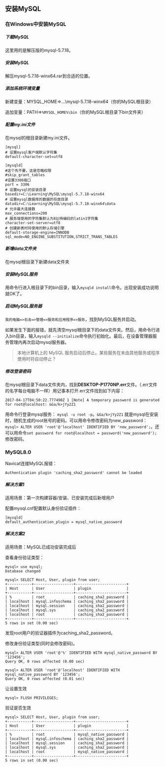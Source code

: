 ## 安装MySQL

### 在Windows中安装MySQL

##### 下载MySQL

这里用的是解压版的mysql-5.7.18。

##### 安装MySQL

解压mysql-5.7.18-winx64.rar到合适的位置。

##### 添加系统环境变量

新建变量：MYSQL_HOME=>...\mysql-5.7.18-winx64（你的MySQL根目录）

追加变量：PATH=>`%MYSQL_HOME%\bin`（你的MySQL根目录下bin文件夹）

##### 配置my.ini文件

在mysql的根目录新建my.ini文件。

```
[mysql]
# 设置mysql客户端默认字符集
default-character-set=utf8

[mysqld]
#这个先不要，这是忽略权限
#skip_grant_tables
#设置3306端口
port = 3306
# 设置mysql的安装目录
basedir=C:\Learning\MySQL\mysql-5.7.18-winx64
# 设置mysql数据库的数据的存放目录
datadir=C:\Learning\MySQL\mysql-5.7.18-winx64\data
# 允许最大连接数
max_connections=200
# 服务端使用的字符集默认为8比特编码的latin1字符集
character-set-server=utf8
# 创建新表时将使用的默认存储引擎
default-storage-engine=INNODB
sql_mode=NO_ENGINE_SUBSTITUTION,STRICT_TRANS_TABLES
```

##### 新增data文件夹

在mysql根目录下新建data文件夹

##### 安装MySQL服务

用命令行进入根目录下的bin目录，输入`mysqld install`命令。出现安装成功说明就OK了。

##### 启动MySQL服务器

`我的电脑=>右击=>管理=>服务和应用程序=>服务`，找到MySQL服务并启动。

如果发生下面的报错，就先清空mysql根目录下的data文件夹。然后，用命令行进入bin目录，输入`mysqld --initialize`命令执行初始化。最后，在设备管理器服务管理内再次启动mysql服务器。

> 本地计算机上的 MySQL 服务启动后停止。某些服务在未由其他服务或程序使用时将自动停止？

##### 修改登录密码

在mysql根目录下data文件夹内，找到**DESKTOP-P1770NP.err**文件。（.err文件的名字每台电脑不一样）用记事本打开.err文件找到如下内容：

```
2017-04-17T04:50:22.777490Z 1 [Note] A temporary password is generated for root@localhost: &Ga/k>jYy2Z1
```

用命令行登录mysql服务： `mysql -u root -p`。`&Ga/k>jYy2Z1` 就是mysql在安装时，随机生成的root账号的密码。可以用命令修改密码为new_password：`mysql> ALTER USER 'root'@'localhost' IDENTIFIED BY 'new_password';`。还可以用命令`set password for root@localhost = password('new_password');`修改密码。

### MySQL8.0

Navicat连接MySQL报错：

```
Authentication plugin 'caching_sha2_password' cannot be loaded
```

##### 解决方案1

适用场景：第一次构建容器/安装、已安装完成后新增用户

配置mysql.cnf配置默认身份验证插件：

```
[mysqld]
default_authentication_plugin = mysql_native_password
```

##### 解决方案2

适用场景：MySQL已成功安装完成后

查看身份验证类型：

```
mysql> use mysql;
Database changed

mysql> SELECT Host, User, plugin from user;
+-----------+------------------+-----------------------+
| Host      | User             | plugin                |
+-----------+------------------+-----------------------+
| %         | root             | caching_sha2_password |
| localhost | mysql.infoschema | caching_sha2_password |
| localhost | mysql.session    | caching_sha2_password |
| localhost | mysql.sys        | caching_sha2_password |
| localhost | root             | caching_sha2_password |
+-----------+------------------+-----------------------+
5 rows in set (0.00 sec)
```

发现root用户的验证器插件为caching_sha2_password。

修改身份验证类型(同时会修改密码)。

```
mysql> ALTER USER 'root'@'%' IDENTIFIED WITH mysql_native_password BY '123456';
Query OK, 0 rows affected (0.00 sec)

mysql> ALTER USER 'root'@'localhost' IDENTIFIED WITH mysql_native_password BY '123456';
Query OK, 0 rows affected (0.01 sec)
```


让设置生效

```
mysql> FLUSH PRIVILEGES;
```


验证是否生效

```
mysql> SELECT Host, User, plugin from user;
+-----------+------------------+-----------------------+
| Host      | User             | plugin                |
+-----------+------------------+-----------------------+
| %         | root             | mysql_native_password |
| localhost | mysql.infoschema | caching_sha2_password |
| localhost | mysql.session    | caching_sha2_password |
| localhost | mysql.sys        | caching_sha2_password |
| localhost | root             | mysql_native_password |
+-----------+------------------+-----------------------+
5 rows in set (0.00 sec)
```


